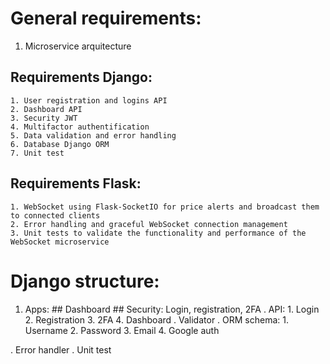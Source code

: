# General requirements:
  1. Microservice arquitecture

  ## Requirements Django:
    1. User registration and logins API
    2. Dashboard API
    3. Security JWT
    4. Multifactor authentification
    5. Data validation and error handling
    6. Database Django ORM
    7. Unit test

  ## Requirements Flask:
    1. WebSocket using Flask-SocketIO for price alerts and broadcast them to connected clients
    2. Error handling and graceful WebSocket connection management
    3. Unit tests to validate the functionality and performance of the WebSocket microservice


# Django structure:
  1. Apps:
    ## Dashboard
    ## Security: Login, registration, 2FA
  . API:
    1. Login
    2. Registration
    3. 2FA
    4. Dashboard
  . Validator
  . ORM schema:
    1. Username
    2. Password
    3. Email
    4. Google auth

  . Error handler
  . Unit test
